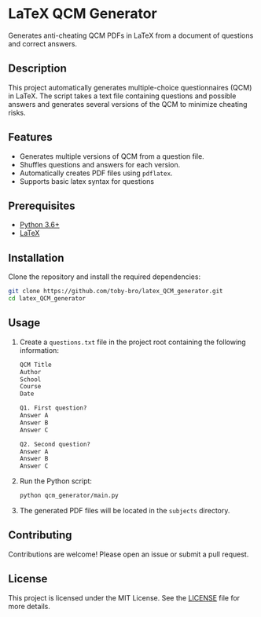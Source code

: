 # LaTeX QCM Generator

Generates anti-cheating QCM PDFs in LaTeX from a document of questions and correct answers.

## Description

This project automatically generates multiple-choice questionnaires (QCM) in LaTeX. The script takes a text file containing questions and possible answers and generates several versions of the QCM to minimize cheating risks.

## Features

- Generates multiple versions of QCM from a question file.
- Shuffles questions and answers for each version.
- Automatically creates PDF files using `pdflatex`.
- Supports basic latex syntax for questions

## Prerequisites

- [Python 3.6+](https://www.python.org/downloads/)
- [LaTeX](https://www.latex-project.org/get/)

## Installation

Clone the repository and install the required dependencies:

```sh
git clone https://github.com/toby-bro/latex_QCM_generator.git
cd latex_QCM_generator
```

## Usage

1. Create a `questions.txt` file in the project root containing the following information:

    ```txt
    QCM Title
    Author
    School
    Course
    Date

    Q1. First question?
    Answer A
    Answer B
    Answer C

    Q2. Second question?
    Answer A
    Answer B
    Answer C
    ```

2. Run the Python script:

    ```sh
    python qcm_generator/main.py
    ```

3. The generated PDF files will be located in the `subjects` directory.

## Contributing

Contributions are welcome! Please open an issue or submit a pull request.

## License

This project is licensed under the MIT License. See the [LICENSE](LICENSE) file for more details.
